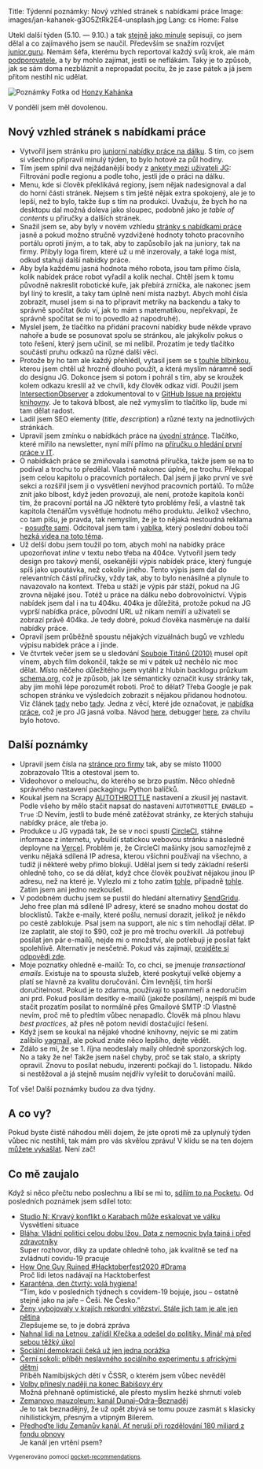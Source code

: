 Title: Týdenní poznámky: Nový vzhled stránek s nabídkami práce
Image: images/jan-kahanek-g3O5ZtRk2E4-unsplash.jpg
Lang: cs
Home: False


Utekl další týden (5.10. — 9.10.) a tak [stejně jako minule]({filename}/2020-10-02_tydenni-poznamky-nabidky-prace-podle-regionu.md) sepisuji, co jsem dělal a co zajímavého jsem se naučil. Především se snažím rozvíjet [junior.guru](https://junior.guru/). Nemám šéfa, kterému bych reportoval každý svůj krok, ale mám [podporovatele](https://junior.guru/donate/), a ty by mohlo zajímat, jestli se neflákám. Taky je to způsob, jak se sám doma nezbláznit a nepropadat pocitu, že je zase pátek a já jsem přitom nestihl nic udělat.

![Poznámky]({static}/images/jan-kahanek-g3O5ZtRk2E4-unsplash.jpg)
Fotka od [Honzy Kahánka](https://unsplash.com/@honza_kahanek)

V pondělí jsem měl dovolenou.

## Nový vzhled stránek s nabídkami práce

- Vytvořil jsem stránku pro [juniorní nabídky práce na dálku](https://junior.guru/jobs/remote/). S tím, co jsem si všechno připravil minulý týden, to bylo hotové za půl hodiny.
- Tím jsem splnil dva nejžádanější body z [ankety mezi uživateli JG](https://www.facebook.com/groups/junior.guru/permalink/450085692581710/): Filtrování podle regionu a podle toho, jestli jde o práci na dálku.
- Menu, kde si člověk překlikává regiony, jsem nějak nadesignoval a dal do horní části stránek. Nejsem s tím ještě nějak extra spokojený, ale je to lepší, než to bylo, takže šup s tím na produkci. Uvažuju, že bych ho na desktopu dal možná doleva jako sloupec, podobně jako je _table of contents_ u příručky a dalších stránek.
- Snažil jsem se, aby byly v novém vzhledu [stránky s nabídkami práce](https://junior.guru/jobs/) jasně a pokud možno stručně vyzdvižené hodnoty tohoto pracovního portálu oproti jiným, a to tak, aby to zapůsobilo jak na juniory, tak na firmy. Přibyly loga firem, které už u mě inzerovaly, a také loga míst, odkud stahuji další nabídky práce.
- Aby byla každému jasná hodnota mého robota, jsou tam přímo čísla, kolik nabídek práce robot vyřadil a kolik nechal. Chtěl jsem k tomu původně nakreslit robotické kuře, jak přebírá zrníčka, ale nakonec jsem byl líný to kreslit, a taky tam úplně není místa nazbyt. Abych mohl čísla zobrazit, musel jsem si na to připravit metriky na backendu a taky to správně spočítat (kdo ví, jak to mám s matematikou, nepřekvapí, že správně spočítat se mi to povedlo až napodruhé).
- Myslel jsem, že tlačítko na přidání pracovní nabídky bude někde vpravo nahoře a bude se posunovat spolu se stránkou, ale jakýkoliv pokus o toto řešení, který jsem učinil, se mi nelíbil. Prozatím je tedy tlačítko součástí pruhu odkazů na různé další věci.
- Protože by ho tam ale každý přehlédl, vytasil jsem se s [touhle blbinkou](https://roughnotation.com/), kterou jsem chtěl už hrozně dlouho použít, a která myslím náramně sedí do designu JG. Dokonce jsem si potom i pohrál s tím, aby se kroužek kolem odkazu kreslil až ve chvíli, kdy člověk odkaz vidí. Použil jsem [IntersectionObserver](https://developer.mozilla.org/en-US/docs/Web/API/Intersection_Observer_API) a zdokumentoval to v [GitHub Issue na projektu knihovny](https://github.com/rough-stuff/rough-notation/issues/51#issuecomment-705472507). Je to taková blbost, ale než vymyslím to tlačítko líp, bude mi tam dělat radost.
- Ladil jsem SEO elementy (_title_, _description_) a různé texty na jednotlivých stránkách.
- Upravil jsem zmínku o nabídkách práce na [úvodní stránce](https://junior.guru/). Tlačítko, které mířilo na newsletter, nyní míří přímo na [příručku o hledání první práce v IT](https://junior.guru/candidate-handbook/).
- O nabídkách práce se zmiňovala i samotná příručka, takže jsem se na to podíval a trochu to předělal. Vlastně nakonec úplně, ne trochu. Překopal jsem celou kapitolu o pracovních portálech. Dal jsem ji jako první ve své sekci a rozšířil jsem ji o vysvětlení nevýhod pracovních portálů. To může znít jako blbost, když jeden provozuji, ale není, protože kapitola končí tím, že pracovní portál na JG některé tyto problémy řeší, a vlastně tak kapitola čtenářům vysvětluje hodnotu mého produktu. Jelikož všechno, co tam píšu, je pravda, tak nemyslím, že je to nějaká nestoudná reklama - [posuďte sami](https://junior.guru/candidate-handbook/#job-boards). Odcitoval jsem tam i [yablka](https://www.youtube.com/watch?v=Ictmhp2uJu8), který poslední dobou točí [hezká videa na toto téma](https://twitter.com/yablko/status/1301811097159245825).
- Už delší dobu jsem toužil po tom, abych mohl na nabídky práce upozorňovat _inline_ v textu nebo třeba na 404ce. Vytvořil jsem tedy design pro takový menší, osekanější výpis nabídek práce, který funguje spíš jako upoutávka, než cokoliv jiného. Tento výpis jsem dal do relevantních částí příručky, vždy tak, aby to bylo nenásilné a plynule to navazovalo na kontext. Třeba u stáží je výpis pár stáží, pokud na JG zrovna nějaké jsou. Totéž u práce na dálku nebo dobrovolnictví. Výpis nabídek jsem dal i na tu 404ku. 404ka je důležitá, protože pokud na JG vyprší nabídka práce, původní URL už nikam nemíří a uživateli se zobrazí právě 404ka. Je tedy dobré, pokud člověka nasměruje na další nabídky práce.
- Opravil jsem průběžně spoustu nějakých vizuálnách bugů ve vzhledu výpisu nabídek práce a i jinde.
- Ve čtvrtek večer jsem se u sledování [Souboje Titánů (2010)](https://www.csfd.cz/film/236434-souboj-titanu/prehled/) musel opít vínem, abych film dokončil, takže se mi v pátek už nechělo nic moc dělat. Místo něčeho důležitého jsem vytáhl z hlubin backlogu průzkum [schema.org](https://schema.org/), což je způsob, jak lze sémanticky označit kusy stránky tak, aby jim mohli lépe porozumět roboti. Proč to dělat? Třeba Google je pak schopen stránku ve výsledcích zobrazit s nějakou přidanou hodnotou. Viz článek [tady](https://moz.com/learn/seo/schema-structured-data) nebo [tady](https://www.semrush.com/blog/what-is-schema-beginner-s-guide-to-structured-data/). Jedna z věcí, které jde označovat, je [nabídka práce](https://schema.org/JobPosting), což je pro JG jasná volba. Návod [here](https://schema.org/docs/gs.html), debugger [here](https://search.google.com/test/rich-results), za chvilu bylo hotovo.


## Další poznámky

- Upravil jsem čísla na [stránce pro firmy](https://junior.guru/hire-juniors/) tak, aby se místo 11000 zobrazovalo 11tis a otestoval jsem to.
- Videohovor o melouchu, do kterého se brzo pustím. Něco ohledně správného nastavení packagingu Python balíčků.
- Koukal jsem na Scrapy [AUTOTHROTTLE](https://docs.scrapy.org/en/latest/topics/autothrottle.html) nastavení a zkusil jej nastavit. Podle všeho by mělo stačit napsat do nastavení `AUTOTHROTTLE_ENABLED = True` :D Nevím, jestli to bude méně zatěžovat stránky, ze kterých stahuju nabídky práce, ale třeba jo.
- Produkce u JG vypadá tak, že se v noci spustí [CircleCI](https://circleci.com/), stáhne informace z internetu, vybuildí statickou webovou stránku a následně deployne na [Vercel](https://vercel.com/). Problém je, že CircleCI mašinky jsou samozřejmě z venku nějaká sdílená IP adresa, kterou všichni používají na všechno, a tudíž ji některé weby přímo blokují. Udělal jsem si tedy základní rešerši ohledně toho, co se dá dělat, když chce člověk používat nějakou jinou IP adresu, než na které je. Vylezlo mi z toho zatím [tohle](https://www.scrapehero.com/make-anonymous-requests-using-tor-python/), případně [tohle](https://www.khalidalnajjar.com/stealthy-crawling-using-scrapy-tor-and-privoxy/). Zatím jsem ani jedno nezkoušel.
- V podobném duchu jsem se pustil do hledání alternativy [SendGridu](https://sendgrid.com/). Jeho free plan má sdílené IP adresy, které se snadno mohou dostat do blocklistů. Takže e-maily, které pošlu, nemusí dorazit, jelikož je někdo po cestě zablokuje. Psal jsem na support, ale nic s tím nehodlají dělat. IP lze zaplatit, ale stojí to $90, což je pro mě trochu overkill. Já potřebuji posílat jen pár e-mailů, nejde mi o množství, ale potřebuji je posílat fakt spolehlivě. Alternativ je nesčetně. Pokud vás zajímají, [projděte si odpovědi zde](https://twitter.com/honzajavorek/status/1313411971044257792).
- Moje poznatky ohledně e-mailů: To, co chci, se jmenuje _transactional emails_. Existuje na to spousta služeb, které poskytují velké objemy a platí se hlavně za kvalitu doručování. Čím levnější, tím horší doručitelnost. Pokud je to zdarma, používají to spammeři a nedoručím ani prd. Pokud posílám desítky e-mailů (jakože posílám), nejspíš mi bude stačit prozatím posílat to normálně přes Gmailové SMTP :D Vlastně nevím, proč mě to předtím vůbec nenapadlo. Člověk má plnou hlavu _best practices_, až přes ně potom nevidí dostačující řešení.
- Když jsem se koukal na nějaké vhodné knihovny, nejvíc se mi zatím zalíbilo [yagmail](https://github.com/kootenpv/yagmail), ale pokud znáte něco lepšího, dejte vědět.
- Zdálo se mi, že se 1. října neodeslaly maily ohledně sponzorských log. No a taky že ne! Takže jsem našel chyby, proč se tak stalo, a skripty opravil. Znovu to posílat nebudu, inzerenti počkají do 1. listopadu. Nikdo si nestěžoval a já stejně musím nejdřív vyřešit to doručování mailů.

Toť vše! Další poznámky budou za dva týdny.


## A co vy?

Pokud byste čistě náhodou měli dojem, že jste oproti mě za uplynulý týden vůbec nic nestihli, tak mám pro vás skvělou zprávu! V klidu se na ten dojem [můžete vykašlat]({filename}/2020-06-04_neni-to-zavod.md). Není zač!


## Co mě zaujalo

Když si něco přečtu nebo poslechnu a líbí se mi to, [sdílím to na Pocketu](https://getpocket.com/@honzajavorek). Od posledních poznámek jsem sdílel toto:

- [Studio N: Krvavý konflikt o Karabach může eskalovat ve válku](https://getpocket.com/redirect?&url=https%3A%2F%2Fdenikn.cz%2F452462%2Fstudio-n-krvavy-konflikt-o-karabach-muze-eskalovat-ve-valku%2F%3Fref%3Dlist&h=ba47c181ad57d7b5a043168f3ddfba737db69211507857f65fc43a84717ebd21)<br>Vysvětlení situace
- [Bláha: Vládní politici celou dobu lžou. Data z nemocnic byla tajná i před zdravotníky](https://getpocket.com/redirect?&url=https%3A%2F%2Fvideo.aktualne.cz%2Fdvtv%2Fblaha-vladni-politici-celou-dobu-lzou-data-z-nemocnic-byla-t%2Fr%7E3f29d4f8042411ebb115ac1f6b220ee8%2F&h=e769466a84e0a897f4e06abf7068658e4687e56d243b89bac1e175036b1f5473)<br>Super rozhovor, díky za update ohledně toho, jak kvalitně se teď na zvládnutí covidu-19 pracuje
- [How One Guy Ruined #Hacktoberfest2020 #Drama](https://getpocket.com/redirect?&url=https%3A%2F%2Fjoel.net%2Fhow-one-guy-ruined-hacktoberfest2020-drama&h=4c175e25be6cee8b1e5a724ed4da186dee0b0f5d84ee939b7965567b9fd9ad04)<br>Proč lidi letos nadávají na Hacktoberfest
- [Karanténa, den čtvrtý: volá hygiena!](https://getpocket.com/redirect?&url=https%3A%2F%2Fwww.irozhlas.cz%2Fkomentare%2Fcovid-koronavirus-karantena-hygienicka-stanice-erouska_2010012215_jab&h=c6233a527f0add8d5877222e174701e0a4829ee1f475ae27ba570aab8cf5291f)<br>“Tím, kdo v posledních týdnech s covidem-19 bojuje, jsou – ostatně stejně jako na jaře – Češi. Ne Česko.”
- [Ženy vybojovaly v krajích rekordní vítězství. Stále jich tam je ale jen pětina](https://getpocket.com/redirect?&url=https%3A%2F%2Fzpravy.aktualne.cz%2Fdomaci%2Fzeny-vybojovaly-v-krajich-rekordni-vitezstvi-stale-je-jich-a%2Fr%7E6a3b9122062211ebb408ac1f6b220ee8%2F&h=472e2c10b17c40a307861e7d896a64f97a304d6d775313af2218a5c31acc9a90)<br>Zlepšujeme se, to je dobrá zpráva
- [Nahnal lidi na Letnou, zařídil Křečka a odešel do politiky. Minář má před sebou těžký úkol](https://getpocket.com/redirect?&url=https%3A%2F%2Fa2larm.cz%2F2020%2F10%2Fnahnal-lidi-na-letnou-zaridil-krecka-a-odesel-do-politiky-minar-ma-pred-sebou-tezky-ukol%2F&h=a80a0d88260644df445700bee20325ceb09e2d10400c89604c1fea4515b7ee31)
- [Sociální demokracii čeká už jen jedna porážka](https://getpocket.com/redirect?&url=https%3A%2F%2Fdenikreferendum.cz%2Fclanek%2F31732-socialni-demokracii-ceka-uz-jen-jedna-porazka%3Ffbclid%3DIwAR0SxRoLwfU32fBIsknoOywuNsBWTM6304AjdpT37Ez7fxQn1PKFw5LNYcs&h=6f08fa55240654fc3f084e29e313c008d43203d7b4c7e911d9de63241b0abd81)
- [Černí sokoli: příběh neslavného sociálního experimentu s africkými dětmi](https://getpocket.com/redirect?&url=https%3A%2F%2Ffinmag.penize.cz%2Frecenze%2F420789-cerni-sokoli-pribeh-neslavneho-socialniho-experimentu-s-africkymi-detmi&h=7fb2a37802d2b850bab64fad938d6b5980ac527b48a15fb459d4572ab16d32c1)<br>Příběh Namibijských dětí v ČSSR, o kterém jsem vůbec nevěděl
- [Volby přinesly naději na konec Babišovy éry](https://getpocket.com/redirect?&url=https%3A%2F%2Fdenikreferendum.cz%2Fclanek%2F31729-volby-prinesly-nadeji-na-konec-babisovy-ery%3Ffbclid%3DIwAR1vBiipVFAqFGaZFWk12mpQoSVwgcJkzLdNpxmMUpFmLox6lsT_IhpYb7M&h=770cd23d4d586abb026dc76c6e0091fb67a8fb828328f7c34a393f1b913d6e60)<br>Možná přehnaně optimistické, ale přesto myslím hezké shrnutí voleb
- [Zemanovo mauzoleum: kanál Dunaj–Odra–Beznaděj](https://getpocket.com/redirect?&url=https%3A%2F%2Fa2larm.cz%2F2020%2F10%2Fzemanovo-mauzoleum-kanal-dunaj-odra-beznadej%2F&h=9d5ebfb604b63e304b76e67f1be524003b32516d144f165acd5dbbba1e4ed968)<br>Je to tak beznadějný, že už opět zbývá se tomu pouze zasmát s klasicky nihilistickým, přesným a vtipným Bilerem.
- [Předhoďte lidu Zemanův kanál. Ať neruší při rozdělování 180 miliard z fondu obnovy](https://getpocket.com/redirect?&url=https%3A%2F%2Fnazory.aktualne.cz%2Fkomentare%2Fpredhodte-lidu-zemanuv-kanal-at-nerusi-pri-rozdelovani-180-m%2Fr%7E88271988073811eb9d470cc47ab5f122%2F&h=6aa09f32eafac79d6b0690622bb4b88fc7a7d840b1f6498d853b4da41b2f8651)<br>Je kanál jen vrtění psem?

<small>Vygenerováno pomocí <a href="https://pypi.org/project/pocket-recommendations/">pocket-recommendations</a>.</small>
